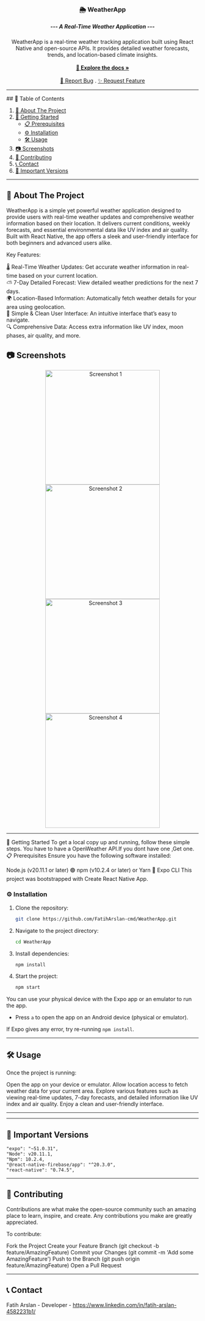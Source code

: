 <p align="center"> <h3 align="center">🌦️ WeatherApp</h3> <h5 align="center">--- A Real-Time Weather Application ---</h5> <p align="center"> WeatherApp is a real-time weather tracking application built using React Native and open-source APIs. It provides detailed weather forecasts, trends, and location-based climate insights. <br/><br/> <a href="https://github.com/YourUsername/WeatherApp"><strong>🌟 Explore the docs »</strong></a> <br/><br/> <a href="https://github.com/YourUsername/WeatherApp/issues">🐛 Report Bug</a> . <a href="https://github.com/YourUsername/WeatherApp/issues">✨ Request Feature</a> </p> </p> <hr>
## 📖 Table of Contents

1. [📘 About The Project](#about-the-project)
2. [🚀 Getting Started](#getting-started)
    - [📋 Prerequisites](#prerequisites)
    - [⚙️ Installation](#installation)
    - [🛠️ Usage](#usage)
3. [📷 Screenshots](#screenshots)
4. [🤝 Contributing](#contributing)
5. [📞 Contact](#contact)
6. [📌 Important Versions](#important-versions)

<hr>

## <a id="about-the-project"></a>📘 About The Project
WeatherApp is a simple yet powerful weather application designed to provide users with real-time weather updates and comprehensive weather information based on their location. It delivers current conditions, weekly forecasts, and essential environmental data like UV index and air quality. Built with React Native, the app offers a sleek and user-friendly interface for both beginners and advanced users alike.

Key Features:<br/>

🌡️ Real-Time Weather Updates: Get accurate weather information in real-time based on your current location.<br/> ⛅ 7-Day Detailed Forecast: View detailed weather predictions for the next 7 days.<br/> 🌍 Location-Based Information: Automatically fetch weather details for your area using geolocation.<br/> 📱 Simple & Clean User Interface: An intuitive interface that’s easy to navigate.<br/> 🔍 Comprehensive Data: Access extra information like UV index, moon phases, air quality, and more.<br/>

## <a id="screenshots"></a>📷 Screenshots

<p align="center">
 <img src="https://github.com/user-attachments/assets/29f76a37-5591-4f15-900a-199ae010e01f" width="300" alt="Screenshot 1"/> 
 <img src="https://github.com/user-attachments/assets/59060865-a872-4fcc-be8d-ba5f38072539" width="300" alt="Screenshot 2"/>
 <img src="https://github.com/user-attachments/assets/34d019e6-a641-4232-8f5b-210cdc0eb993" width="300" alt="Screenshot 3"/>
 <img src="https://github.com/user-attachments/assets/7d4aac17-30bb-43c2-b343-9995900bc2e1" width="300" alt="Screenshot 4"/>
 </p> <hr>

<a id="getting-started"></a>🚀 Getting Started
To get a local copy up and running, follow these simple steps.
You have to have a OpenWeather API.If you dont have one ,Get one.
<a id="prerequisites"></a>📋 Prerequisites
Ensure you have the following software installed:

Node.js (v20.11.1 or later) 🟢
npm (v10.2.4 or later) or Yarn 🧶
Expo CLI
This project was bootstrapped with Create React Native App.

### <a id="installation"></a>⚙️ Installation

1. Clone the repository:
    ```bash
    git clone https://github.com/FatihArslan-cmd/WeatherApp.git
    ```
2. Navigate to the project directory:
    ```bash
    cd WeatherApp
    ```
3. Install dependencies:
    ```bash
    npm install
    ```
4. Start the project:
    ```bash
    npm start
    ```

You can use your physical device with the Expo app or an emulator to run the app.

- Press `a` to open the app on an Android device (physical or emulator).

If Expo gives any error, try re-running `npm install`.


<hr>

## <a id="usage"></a>🛠️ Usage
Once the project is running:

Open the app on your device or emulator.
Allow location access to fetch weather data for your current area.
Explore various features such as viewing real-time updates, 7-day forecasts, and detailed information like UV index and air quality.
Enjoy a clean and user-friendly interface.
<hr>




<hr>

## <a id="important-versions"></a>📌 Important Versions

    "expo": "~51.0.31",
    "Node": v20.11.1,
    "Npm": 10.2.4,
    "@react-native-firebase/app": "^20.3.0",
    "react-native": "0.74.5",

<hr>

## <a id="contributing"></a>🤝 Contributing
Contributions are what make the open-source community such an amazing place to learn, inspire, and create. Any contributions you make are greatly appreciated.

To contribute:

Fork the Project
Create your Feature Branch (git checkout -b feature/AmazingFeature)
Commit your Changes (git commit -m 'Add some AmazingFeature')
Push to the Branch (git push origin feature/AmazingFeature)
Open a Pull Request
<hr>

## <a id="contact"></a>📞 Contact
Fatih Arslan - Developer - https://www.linkedin.com/in/fatih-arslan-4582231b1/


